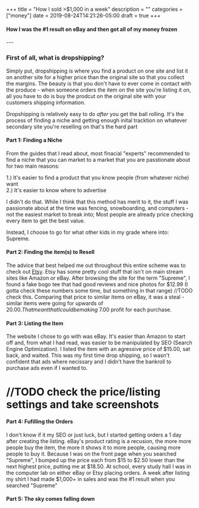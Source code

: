 +++
title = "How I sold >$1,000 in a week"
description = ""
categories = ["money"]
date = 2019-08-24T14:21:26-05:00
draft = true
+++

#### How I was the #1 result on eBay and then got all of my money frozen

\-\-\-

### First of all, what is dropshipping? 

Simply put, dropshipping is where you find a product on one site and list it on another site for a higher price than the original site so that you collect the margins. The beauty is that you don't have to ever come in contact with the produce - when someone orders the item on the site you're listing it on, all you have to do is buy the prodcut on the original site with  your customers shipping information. 


Dropshipping is relatively easy to do *after* you get the ball rolling. It's the process of finding a niche and getting enough inital tracktion on whatever secondary site you're reselling on that's the hard part



#### Part 1:     Finding a Niche
From the guides that I read about, most finacial "experts" recommended to find a niche that you can market to a market that you are passtionate about for two main reasons:

 1.) It's easier to find a product that you know people (from whatever niche) want <br>
 2.) It's easier to know where to advertise
 
I didn't do that. While I think that this method has merit to it, the stuff I was passionate about at the time was fencing, snowboarding, and computers - not the easiest market to break into; Most people are already price checking every item to get the best value. 
 
Instead, I choose to go for what other kids in my grade where into: Supreme.


#### Part 2:    Finding the item(s) to Resell
The advice that best helped me out throughout this entire scheme was to check out [Etsy](https://www.etsy.com). Etsy has some pretty cool stuff that isn't on main stream sites like Amazon or eBay. After browsing the site for the term "Supreme", I found a fake bogo tee that had good reviews and nice photos for $12.99 (I gotta check these numbers some time, but something in that range) //TODO check this. Comparing that price to similar items on eBay, it was a steal - similar items were going for upwards of $20.00. That meant that I could be making ~$7.00 profit for each purchase.


#### Part 3:    Listing the Item
The website I chose to go with was eBay. It's easier than Amazon to start off and, from what I had read, was easier to be manipulated by SEO (Search Engine Optimization). I listed the item with an agressive price of $15.00, sat back, and waited. This was my first time drop shipping, so I wasn't confident that ads where necissary and I didn't have the bankroll to purchase ads even if I wanted to.

# //TODO check the price/listing settings and take screenshots


#### Part 4:    Fufilling the Orders
I don't know if it my SEO or just luck, but I started getting orders a 1 day after creating the listing. eBay's product rating is a recusion, the more more people buy the item, the more it shows it to more people, causing more people to buy it. Because I was on the front page when you searched "Supreme", I bumped up the price each from $15 to $2.50 lower than the next highest price, putting me at $18.50. At school, every study hall I was in the computer lab on either eBay or Etsy placing orders. A week after listing my shirt I had made $1,000+ in sales and was the #1 result when you searched "Supreme"

#### Part 5:    The sky comes falling down
